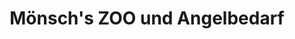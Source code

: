 ---
title: "Mönsch's ZOO und Angelbedarf"
url: /cochem/moenschs-zoo-und-angelbedarf/
shop: Angeln
---